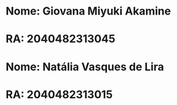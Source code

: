 # Nome: Giovana Miyuki Akamine 
# RA: 2040482313045

# Nome: Natália Vasques de Lira
# RA: 2040482313015

